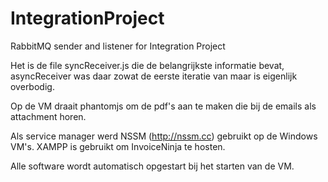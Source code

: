 # IntegrationProject
RabbitMQ sender and listener for Integration Project

Het is de file syncReceiver.js die de belangrijkste informatie bevat, asyncReceiver was daar zowat de eerste iteratie van maar is eigenlijk overbodig. 

Op de VM draait phantomjs om de pdf's aan te maken die bij de emails als attachment horen. 

Als service manager werd NSSM (http://nssm.cc) gebruikt op de Windows VM's.
XAMPP is gebruikt om InvoiceNinja te hosten. 

Alle software wordt automatisch opgestart bij het starten van de VM.
